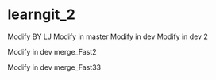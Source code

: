 # learngit_2
Modify BY LJ
Modify in master
Modify in dev
Modify in dev 2

Modify in dev merge_Fast2

Modify in dev merge_Fast33
